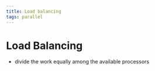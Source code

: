 ```yaml
---
title: Load balancing
tags: parallel 
---
```


# Load Balancing
- divide the work equally among the available processors




























